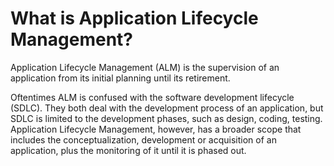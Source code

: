 # What is Application Lifecycle Management?

Application Lifecycle Management (ALM) is the supervision of an application from its initial planning until its retirement.

Oftentimes ALM is confused with the software development lifecycle (SDLC). They both deal with the development process of an application, but SDLC is limited to the development phases, such as design, coding, testing. Application Lifecycle Management, however, has a broader scope that includes the conceptualization, development or acquisition of an application, plus the monitoring of it until it is phased out.